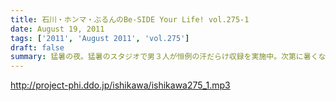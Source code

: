 ```yaml
---
title: 石川・ホンマ・ぶるんのBe-SIDE Your Life! vol.275-1
date: August 19, 2011
tags: ['2011', 'August 2011', 'vol.275']
draft: false
summary: 猛暑の夜。猛暑のスタジオで男３人が恒例の汗だらけ収録を実施中。次第に暑くなっていくのはビルだからこそ。１９時を過ぎると「空調」が切れるのです！！！NAMAE
---
```


http://project-phi.ddo.jp/ishikawa/ishikawa275_1.mp3